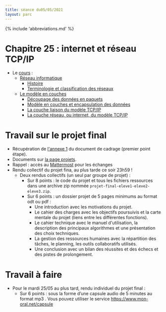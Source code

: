 ```yaml
---
title: séance du05/05/2021
layout: parc
---
```


{% include 'abbreviations.md' %}


# Chapitre 25 : internet et réseau TCP/IP

* Le [cours](../chapitre25/reseau-cours-git.md) :
    -   [Réseau informatique](https://parc-nsi.github.io/premiere/chapitre25/reseau-cours-git/index.html#reseau-informatique)
        -   [Histoire](https://parc-nsi.github.io/premiere/chapitre25/reseau-cours-git/index.html#histoire)
        -   [Terminologie et classification des
            réseaux](https://parc-nsi.github.io/premiere/chapitre25/reseau-cours-git/index.html#terminologie-et-classification-des-reseaux)
    -   [Le modèle en couches](https://parc-nsi.github.io/premiere/chapitre25/reseau-cours-git/index.html#le-modele-en-couches)
        -   [Découpage des données en paquets](https://parc-nsi.github.io/premiere/chapitre25/reseau-cours-git/index.html#decoupage-des-donnees-en-paquets)
        -   [Modèle en couches et encapsulation des données](https://parc-nsi.github.io/premiere/chapitre25/reseau-cours-git/index.html#modele-en-couches-et-encapsulation-des-donnees)
        -   [La couche liaison du modèle  TCP/IP](https://parc-nsi.github.io/premiere/chapitre25/reseau-cours-git/index.html#la-couche-liaison-du-modele-tcpip)
        -   [La couche réseau, ou internet, du modèle TCP/IP](https://parc-nsi.github.io/premiere/chapitre25/reseau-cours-git/index.html#la-couche-reseau-ou-internet-du-modele-tcpip)


# Travail sur le  projet final

* Récupération de [l'annexe 1](../Projets/ProjetFinal/Cadrage/point_etape1.pdf) du document de cadrage (premier point étape).
* Documents sur [la page projets](../projets.md).
* Rappel : accès au [Mattermost](https://fjunier.fr/) pour les échanges
* Rendu collectif du projet fina, au plus tarde ce soir 23h59 ! 
    * Deux rendus collectifs (un seul par groupe de projet) :
        * Sur 8 points : le code du projet et tous les fichiers ressources dans une archive zip nommée `projet-final-eleve1-eleve2-eleve3.zip`.
        * Sur 6 points : un dossier projet de 5 pages minimums au format odt ou pdf :
            * Une introduction avec les motivations du projet.
            * Le cahier des charges avec les objectifs poursuivis et la carte mentale du projet (liens entre les différentes fonctions).
            * Le cahier technique avec le manuel d'utilisation, la description des principaux algorithmes et une présentation des choix techniques.
            * La gestion des ressources humaines avec la répartition des tâches, le planning, les outils   collaboratifs utilisés.
            * Une conclusion avec un bilan des réussites et des échecs et des pistes de prolongement.


# Travail à faire  


* Pour le mardi 25/05 au plus tard, rendu individuel du projet final :
    * Sur 6 points : sous la forme d’une capsule audio de 5 minutes au format mp3 . Vous pouvez utiliser le service <https://www.mon-oral.net/capsule>




